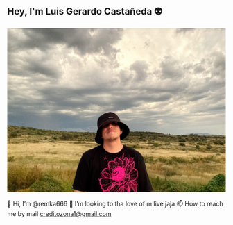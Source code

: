 ## Hey, I'm Luis Gerardo Castañeda 👽

![An illustration showing a variety of differently themed Octocats. Monuments from different cities are indicated in the background like the Space Needle, Berlin Fernsehturm and Transamerica Pyramid.](/assets/uno.jpeg)

👋 Hi, I’m @remka666
💞️ I’m looking to tha love of m live jaja
📫 How to reach me by mail creditozona1@gmail.com
